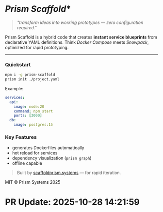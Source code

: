 
# *Prism Scaffold**

> *"transform ideas into working prototypes — zero configuration required."*

Prism Scaffold is a hybrid code that creates **instant service blueprints** from declarative YAML definitions.
Think *Docker Compose* meets *Snowpack*, optimized for rapid prototyping.

---

### Quickstart

```bash
npm i -g prism-scaffold
prism init ./project.yaml
```

Example:

```yaml
services:
  api:
    image: node:20
    command: npm start
    ports: [3000]
  db:
    image: postgres:15
```

### Key Features

* generates Dockerfiles automatically
* hot reload for services
* dependency visualization (`prism graph`)
* offline capable

> Built by [scaffoldprism.systems](https://scaffoldprism.systems) — for rapid iteration.

MIT © Prism Systems 2025

# PR Update: 2025-10-28 14:21:59
